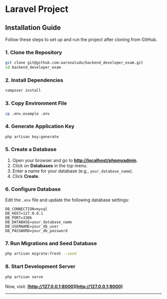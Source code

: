 # Laravel Project

## Installation Guide

Follow these steps to set up and run the project after cloning from GitHub.

### 1. Clone the Repository
```bash
git clone git@github.com:aaronaludo/backend_developer_exam.git
cd backend_developer_exam
```

### 2. Install Dependencies
```bash
composer install
```

### 3. Copy Environment File
```bash
cp .env.example .env
```

### 4. Generate Application Key
```bash
php artisan key:generate
```

### 5. Create a Database
1. Open your browser and go to **[http://localhost/phpmyadmin](http://localhost/phpmyadmin)**.
2. Click on **Databases** in the top menu.
3. Enter a name for your database (e.g., `your_database_name`).
4. Click **Create**.

### 6. Configure Database  
Edit the `.env` file and update the following database settings:

```
DB_CONNECTION=mysql
DB_HOST=127.0.0.1
DB_PORT=3306
DB_DATABASE=your_database_name
DB_USERNAME=your_db_user
DB_PASSWORD=your_db_password
```

### 7. Run Migrations and Seed Database
```bash
php artisan migrate:fresh --seed
```

### 8. Start Development Server
```bash
php artisan serve
```
Now, visit: **[http://127.0.0.1:8000](http://127.0.0.1:8000)**

---
